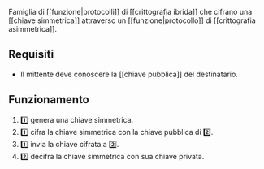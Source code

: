 Famiglia di [[funzione|protocolli]] di [[crittografia ibrida]] che cifrano una [[chiave simmetrica]] attraverso un [[funzione|protocollo]] di [[crittografia asimmetrica]].

## Requisiti

- Il mittente deve conoscere la [[chiave pubblica]] del destinatario.

## Funzionamento

1. 1️⃣ genera una chiave simmetrica.
2. 1️⃣ cifra la chiave simmetrica con la chiave pubblica di 2️⃣.
3. 1️⃣ invia la chiave cifrata a 2️⃣.
4. 2️⃣ decifra la chiave simmetrica con sua chiave privata.

